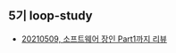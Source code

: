 ## 5기 loop-study  
- [20210509, 소프트웨어 장인 Part1까지 리뷰](https://loopstudy.tistory.com/category/책/소프트웨어%20장인)
